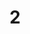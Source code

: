 ---
title: "2"
description: "Cum sociis natoque penatibus et magnis dis parturient montes, nascetur ridiculus mus. Nullam quis risus eget urna mollis ornare vel eu leo."
image: "2"
---